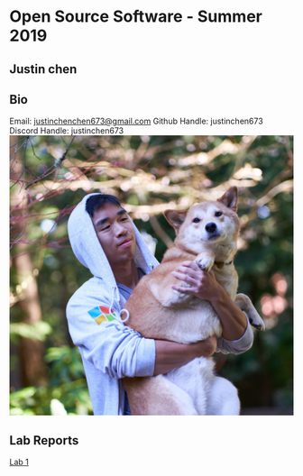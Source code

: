 # Open Source Software - Summer 2019
## Justin chen

## Bio
Email: justinchenchen673@gmail.com
Github Handle: justinchen673
Discord Handle: justinchen673
![profile](profile.jpg)

## Lab Reports
[Lab 1](labs/lab-01/report.md)
